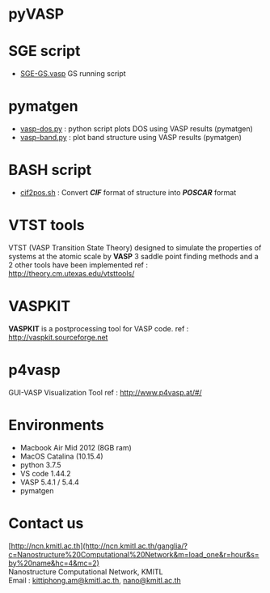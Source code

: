 # pyVASP

# SGE script
- [SGE-GS.vasp](https://github.com/kittiphong-am/pyVASP/blob/master/VASP-GS.sge) GS running script


# pymatgen
- [vasp-dos.py](https://github.com/kittiphong-am/pyVASP/blob/master/vasp-dos.py) : python script plots DOS using VASP results (pymatgen)
- [vasp-band.py](https://github.com/kittiphong-am/pyVASP/blob/master/vasp-band.py) : plot band structure using VASP results (pymatgen)


# BASH script
- [cif2pos.sh](https://github.com/kittiphong-am/pyVASP/blob/master/cif2pos.sh) : Convert ***CIF*** format of structure into ***POSCAR*** format


# VTST tools
VTST (VASP Transition State Theory) designed to simulate the properties of systems at the atomic scale by **VASP**
3 saddle point finding methods and a 2 other tools have been implemented
ref : http://theory.cm.utexas.edu/vtsttools/


# VASPKIT
**VASPKIT** is a postprocessing tool for VASP code.
ref : http://vaspkit.sourceforge.net


# p4vasp
GUI-VASP Visualization Tool
ref : http://www.p4vasp.at/#/


# Environments
- Macbook Air Mid 2012 (8GB ram)
- MacOS Catalina (10.15.4)
- python 3.7.5
- VS code 1.44.2
- VASP 5.4.1 / 5.4.4
- pymatgen 


# Contact us
[http://ncn.kmitl.ac.th](http://ncn.kmitl.ac.th/ganglia/?c=Nanostructure%20Computational%20Network&m=load_one&r=hour&s=by%20name&hc=4&mc=2)<br>
Nanostructure Computational Network, KMITL<br>
Email : kittiphong.am@kmitl.ac.th, nano@kmitl.ac.th
